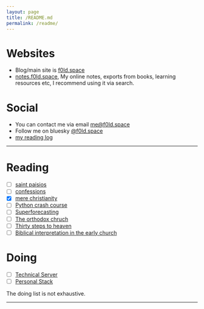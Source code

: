 ```yaml
---
layout: page
title: /README.md
permalink: /readme/
---
```


# Websites

- Blog/main site is [f0ld.space](https://f0ld.space)
- [notes.f0ld.space](https://notes.f0ld.space), My online notes, exports from books, learning resources etc, I recommend using it via search.

# Social

- You can contact me via email [me@f0ld.space](mailto:me@f0ld.space)
- Follow me on bluesky [@f0ld.space](https://bsky.app/profile/f0ld.space)
- [my reading log](https://notes.f0ld.space/#/Reading-2025)

---

# Reading

- [ ] [saint paisios](https://notes.f0ld.space/#/1750429757-saint-paisios-of-mount-athos)
- [ ] [confessions](https://notes.f0ld.space/#/Confessions%2C%20Saint%20Augustine)
- [x] [mere christianity](https://notes.f0ld.space/#/Mere%20Christianity%2C%20C.S%20Lewis)
- [ ] [Python crash course](https://notes.f0ld.space/#/Python%20Crash%20Course%2C%203rd%20ed)
- [ ] [Superforecasting](https://notes.f0ld.space/#/Superforecasting)
- [ ] [The orthodox chruch](https://notes.f0ld.space/#/The%20Orthodox%20Church%2C%20Timothy%20Ware)
- [ ] [Thirty steps to heaven](https://notes.f0ld.space/#/Thirty%20steps%20to%20heaven)
- [ ] [Biblical interpretation in the early church](https://notes.f0ld.space/#/1751624511-biblical-interpretation-in-the-early-church-michael-graves)

# Doing

- [ ] [Technical Server](https://notes.f0ld.space/#/1750761001-technical-server)
- [ ] [Personal Stack](https://notes.f0ld.space/#/1750763285-personal-stack)

The doing list is not exhaustive.

---
